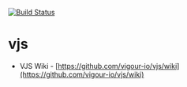 [![Build Status](https://magnum.travis-ci.com/vigour-io/vjs.svg?token=qw5Jm5vzFGEcygY783sE&branch=master)](https://magnum.travis-ci.com/vigour-io/vjs)

# vjs

- VJS Wiki - [https://github.com/vigour-io/vjs/wiki](https://github.com/vigour-io/vjs/wiki)
